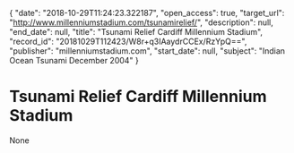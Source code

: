 {
  "date": "2018-10-29T11:24:23.322187", 
  "open_access": true, 
  "target_url": "http://www.millenniumstadium.com/tsunamirelief/", 
  "description": null, 
  "end_date": null, 
  "title": "Tsunami Relief Cardiff Millennium Stadium", 
  "record_id": "20181029T112423/W8r+q3IAaydrCCEx/RzYpQ==", 
  "publisher": "millenniumstadium.com", 
  "start_date": null, 
  "subject": "Indian Ocean Tsunami December 2004"
}

# Tsunami Relief Cardiff Millennium Stadium

None